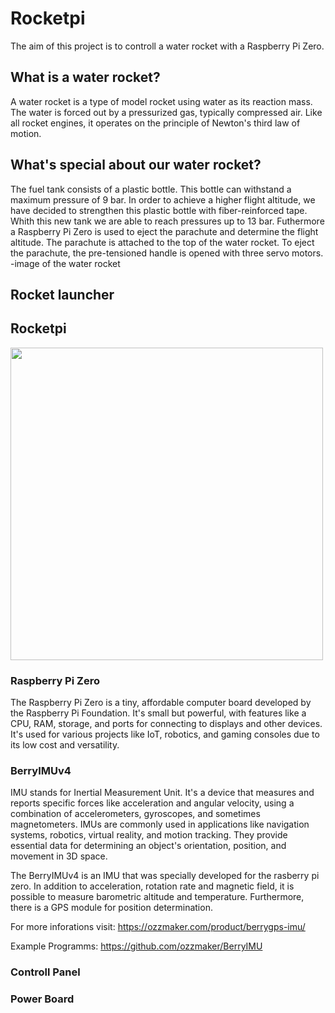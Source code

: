 # Rocketpi
The aim of this project is to controll a water rocket with a Raspberry Pi Zero.

## What is a water rocket?
A water rocket is a type of model rocket using water as its reaction mass.
The water is forced out by a pressurized gas, typically compressed air. Like all rocket engines, it operates on the principle of Newton's third law of motion.

## What's special about our water rocket?
The fuel tank consists of a plastic bottle. This bottle can withstand a maximum pressure of 9 bar.
In order to achieve a higher flight altitude, we have decided to strengthen this plastic bottle with fiber-reinforced tape.
Whith this new tank we are able to reach pressures up to 13 bar.
Futhermore a Raspberry Pi Zero is used to eject the parachute and determine the flight altitude.
The parachute is attached to the top of the water rocket. To eject the parachute, the pre-tensioned handle is opened with three servo motors.
-image of the water rocket

## Rocket launcher

## Rocketpi
<img src="https://github.com/MartinFeichtinger/rocketpi/assets/110301453/470a3fbe-7be8-42d9-b14c-0852b10e2277" width="500">

### Raspberry Pi Zero
The Raspberry Pi Zero is a tiny, affordable computer board developed by the Raspberry Pi Foundation. It's small but powerful, with features like a CPU, RAM, storage, and ports for connecting to displays and other devices. It's used for various projects like IoT, robotics, and gaming consoles due to its low cost and versatility.

### BerryIMUv4
IMU stands for Inertial Measurement Unit. It's a device that measures and reports specific forces like acceleration and angular velocity, using a combination of accelerometers, gyroscopes, and sometimes magnetometers. IMUs are commonly used in applications like navigation systems, robotics, virtual reality, and motion tracking. They provide essential data for determining an object's orientation, position, and movement in 3D space.

The BerryIMUv4 is an IMU that was specially developed for the rasberry pi zero. In addition to acceleration, rotation rate and magnetic field, it is possible to measure barometric altitude and temperature. Furthermore, there is a GPS module for position determination.

For more inforations visit: https://ozzmaker.com/product/berrygps-imu/

Example Programms: https://github.com/ozzmaker/BerryIMU

### Controll Panel

### Power Board
